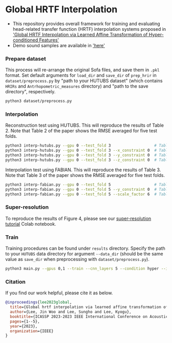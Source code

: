 # Global HRTF Interpolation

- This repository provides overall framework for training and evaluating head-related transfer function (HRTF) interpolation systems proposed in ['Global HRTF Interpolation via Learned Affine Transformation of Hyper-conditioned Features'](https://arxiv.org/abs/2204.02637)
- Demo sound samples are available in ['here'](https://bit.ly/3DdmPu9)


### Prepare dataset

This process will re-arrange the original Sofa files, and save them in `.pkl` format. Set default arguments for `load_dir` and `save_dir` of `prep_hrir` in `dataset/preprocess.py` by "path to your HUTUBS dataset" (which contains `HRIRs` and `Antrhopometric_measures` directory) and "path to the save directory", respectively.

```bash
python3 dataset/preprocess.py
```

### Interpolation

Reconstruction test using HUTUBS. This will reproduce the results of Table 2. Note that Table 2 of the paper shows the RMSE averaged for five test folds.

```bash
python3 interp-hutubs.py --gpu 0 --test_fold 3                   # Table 2, 'All'
python3 interp-hutubs.py --gpu 0 --test_fold 3 --x_constraint 0  # Table 2, 'Fro'
python3 interp-hutubs.py --gpu 0 --test_fold 3 --y_constraint 0  # Table 2, 'Med'
python3 interp-hutubs.py --gpu 0 --test_fold 3 --z_constraint 0  # Table 2, 'Hor'
```

Interpolation test using FABIAN. This will reproduce the results of Table 3. Note that Table 3 of the paper shows the RMSE averaged for five test folds.

```bash
python3 interp-fabian.py --gpu 0 --test_fold 5                   # Table 3, Ours, 'All'
python3 interp-fabian.py --gpu 0 --test_fold 5 --y_constraint 0  # Table 3, Ours, 'Med'
python3 interp-fabian.py --gpu 0 --test_fold 5 --scale_factor 6  # Table 3, Ours (x1/6), 'All'
```

### Super-resolution

To reproduce the results of Figure 4, please see our [super-resolution tutorial](https://github.com/jin-woo-lee/hrtf-interpolation/blob/main/tutorial/FABIAN_super_resolution.ipynb) Colab notebook.

### Train

Training procedures can be found under `results` directory. Specify the path to your `HUTUBS` data directory for argument `--data_dir` (should be the same value as `save_dir` when preprocessing with `dataset/preprocess.py`).

```bash
python3 main.py --gpus 0,1 --train --cnn_layers 5 --condition hyper --in_ch 16 --p_range 0.2 --test_fold 5 --data_dir $path_to_data_dir
```

### Citation

If you find our work helpful, please cite it as below.

```bib
@inproceedings{lee2023global,
  title={Global hrtf interpolation via learned affine transformation of hyper-conditioned features},
  author={Lee, Jin Woo and Lee, Sungho and Lee, Kyogu},
  booktitle={ICASSP 2023-2023 IEEE International Conference on Acoustics, Speech and Signal Processing (ICASSP)},
  pages={1--5},
  year={2023},
  organization={IEEE}
}
```


